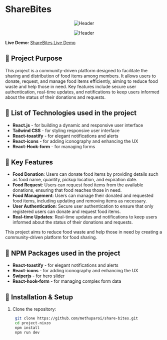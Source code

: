 # ShareBites

<div align="center">

![Header](https://lrbogqzvnkxhatqgtwtr.supabase.co/storage/v1/object/public/images/share-bites-01.png)

![Header](https://lrbogqzvnkxhatqgtwtr.supabase.co/storage/v1/object/public/images/share-bites-02.png?t=2025-01-08T07%3A33%3A07.885Z)

</div>

**Live Demo:** [ShareBites Live Demo](https://share-bites-9867f.web.app/)



## 📝 Project Purpose
This project is a community-driven platform designed to facilitate the sharing and distribution of food items among members. It allows users to donate, request, and manage food items efficiently, aiming to reduce food waste and help those in need. Key features include secure user authentication, real-time updates, and notifications to keep users informed about the status of their donations and requests.

## 🚀  List of Technologies used in the project

- **React.js** - for building a dynamic and responsive user interface
- **Tailwind CSS** - for styling responsive user interface
- **React-toastify** - for elegant notifications and alerts
- **React-icons** - for adding iconography and enhancing the UX
- **React-Hook-form** - for managing forms


## 🌟 Key Features

- **Food Donation**: Users can donate food items by providing details such as food name, quantity, pickup location, and expiration date.
- **Food Request**: Users can request food items from the available donations, ensuring that food reaches those in need.
- **Food Management**: Users can manage their donated and requested food items, including updating and removing items as necessary.
- **User Authentication**: Secure user authentication to ensure that only registered users can donate and request food items.
- **Real-time Updates**: Real-time updates and notifications to keep users informed about the status of their donations and requests.

This project aims to reduce food waste and help those in need by creating a community-driven platform for food sharing.


## 🚀  NPM Packages used in the project

- **React-toastify** - for elegant notifications and alerts
- **React-icons** - for adding iconography and enhancing the UX
- **Swiperjs** - for hero slider
- **React-hook-form** - for managing complex form data


## 📂 Installation & Setup

1. Clone the repository:
   ```bash
    git clone https://github.com/methuparoi/share-bites.git
    cd project-nixzo
    npm install
    npm run dev
    ```
